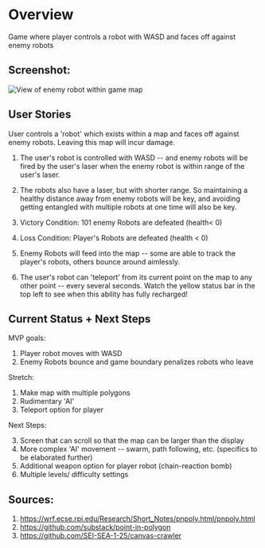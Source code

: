 # Overview

Game where player controls a robot with WASD and faces off against enemy robots

## Screenshot: 

![View of enemy robot within game map](https://i.imgur.com/xSX8XPX.png)


## User Stories

User controls a 'robot' which exists within a map and faces off against enemy robots. Leaving this map will incur damage. 


1. The user's robot is controlled with WASD -- and enemy robots will be fired by the user's laser when the enemy robot is within range of the user's laser. 

2. The robots also have a laser, but with shorter range. So maintaining a healthy distance away from enemy robots will be key, and avoiding getting entangled with multiple robots at one time will also be key.

3. Victory Condition: 101 enemy Robots are defeated (health< 0)

4. Loss Condition: Player's Robots are defeated (health < 0)

5. Enemy Robots will feed into the map -- some are able to track the player's robots, others bounce around aimlessly. 

6. The user's robot can 'teleport' from its current point on the map to any other point -- every several seconds. Watch the yellow status bar in the top left to see when this ability has fully recharged!


## Current Status + Next Steps

MVP goals:

1. Player robot moves with WASD
2. Enemy Robots bounce and game boundary penalizes robots who leave

Stretch:

1. Make map with multiple polygons
2. Rudimentary 'AI'
3. Teleport option for player

Next Steps:

3. Screen that can scroll so that the map can be larger than the display
1. More complex 'AI' movement -- swarm, path following, etc. (specifics to be elaborated further)
2. Additional weapon option for player robot (chain-reaction bomb)
4. Multiple levels/ difficulty settings

## Sources:

1. https://wrf.ecse.rpi.edu/Research/Short_Notes/pnpoly.html/pnpoly.html
2. https://github.com/substack/point-in-polygon
3. https://github.com/SEI-SEA-1-25/canvas-crawler
